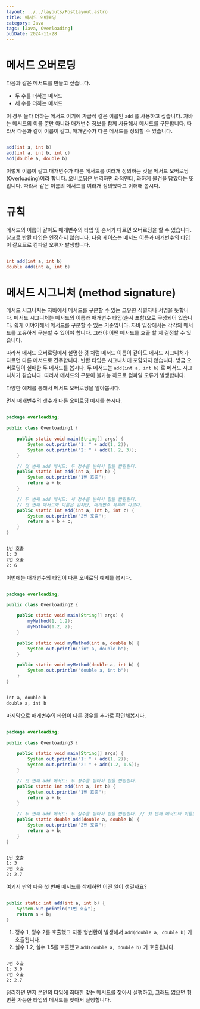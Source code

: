 ```yaml
---
layout: ../../layouts/PostLayout.astro
title: 메서드 오버로딩
category: Java
tags: [Java, Overloading]
pubDate: 2024-11-28
---
```


# 메서드 오버로딩

다음과 같은 메서드를 만들고 싶습니다.

- 두 수를 더하는 메서드
- 세 수를 더하는 메서드

이 경우 둘다 더하는 메서드 이기에 가급적 같은 이름인 `add` 를 사용하고 싶습니다.
자바는 메서드의 이름 뿐만 아니라 매개변수 정보를 함께 사용해서 메서드를 구분합니다. 따라서 다음과 같이 이름이 같고, 매개변수가 다른 메서드를 정의할 수 있습니다.

```java

add(int a, int b)
add(int a, int b, int c)
add(double a, double b)
```

이렇게 이름이 같고 매개변수가 다른 메서드를 여러개 정의하는 것을 메서드 오버로딩(Overloading)이라 합니다. 오버로딩은 번역하면 과적인데, 과하게 물건을 담았다는 뜻입니다. 따라서 같은 이름의 메서드를 여러개 정의했다고 이해해 봅시다.

# 규칙

메서드의 이름이 같아도 매개변수의 타입 및 순서가 다르면 오버로딩을 할 수 있습니다. 참고로 반환 타입은 인정하지 않습니다. 다음 케이스는 메서드 이름과 매개변수의 타입이 같으므로 컴파일 오류가 발생합니다.

```java

int add(int a, int b)
double add(int a, int b)
```

# 메서드 시그니처 (method signature)

메서드 시그니처는 자바에서 메서드를 구분할 수 있는 고유한 식별자나 서명을 뜻합니다. 메서드 시그니처는 메서드의 이름과 매개변수 타입(순서 포함)으로 구성되어 있습니다. 쉽게 이야기해서 메서드를 구분할 수 있는 기준입니다. 자바 입장에서는 각각의 메서드를 고유하게 구분할 수 있어야 합니다. 그래야 어떤 메서드를 호출 할 지 결정할 수 있습니다.

따라서 메서드 오버로딩에서 설명한 것 처럼 메서드 이름이 같아도 메서드 시그니처가 다르면 다른 메서드로 간주합니다. 반환 타입은 시그니처에 포함되지 않습니다. 방금 오버로딩이 실패한 두 메서드를 봅시다. 두 메서드는 `add(int a, int b)` 로 메서드 시그니처가 같습니다. 따라서 메서드의 구분이 불가능 하므로 컴파일 오류가 발생합니다.

다양한 예제를 통해서 메서드 오버로딩을 알아봅시다.

먼저 매개변수의 갯수가 다른 오버로딩 예제를 봅시다.

```java

package overloading;

public class Overloading1 {

	public static void main(String[] args) {
		System.out.println("1: " + add(1, 2));
		System.out.println("2: " + add(1, 2, 3));
	}

	// 첫 번째 add 메서드: 두 정수를 받아서 합을 반환한다.
	public static int add(int a, int b) {
		System.out.println("1번 호출");
		return a + b;
	}

	// 두 번째 add 메서드: 세 정수를 받아서 합을 반환한다.
	// 첫 번째 메서드와 이름은 같지만, 매개변수 목록이 다르다.
	public static int add(int a, int b, int c) {
		System.out.println("2번 호출");
		return a + b + c;
	}
}
```

```zsh

1번 호출
1: 3
2번 호출
2: 6
```

이번에는 매개변수의 타입이 다른 오버로딩 예제를 봅시다.

```java

package overloading;

public class Overloading2 {

	public static void main(String[] args) {
		myMethod(1, 1.2);
		myMothod(1.2, 2);
	}

	public static void myMethod(int a, double b) {
		System.out.println("int a, double b");
	}

	public static void myMethod(double a, int b) {
		System.out.println("double a, int b");
	}
}
```

```zsh

int a, double b
double a, int b
```

마지막으로 매개변수의 타입이 다른 경우를 추가로 확인해봅시다.

```java

package overloading;

public class Overloading3 {

	public static void main(String[] args) {
		System.out.println("1: " + add(1, 2));
		System.out.println("2: " + add(1.2, 1.5));
	}

	// 첫 번째 add 메서드: 두 정수를 받아서 합을 반환한다.
	public static int add(int a, int b) {
		System.out.println("1번 호출");
		return a + b;
	}

	// 두 번째 add 메서드: 두 실수를 받아서 합을 반환한다.	// 첫 번째 메서드와 이름은 같지만, 매개변수의 유형이 다르다.
	public static double add(double a, double b) {
		System.out.println("2번 호출");
		return a + b;
	}
}
```

```zsh

1번 호출
1: 3
2번 호출
2: 2.7
```

여기서 만약 다음 첫 번째 메서드를 삭제하면 어떤 일이 생길까요?

```java

public static int add(int a, int b) {
	System.out.println("1번 호출");
	return a + b;
}
```

1. 정수 1, 정수 2를 호출했고 자동 형변환이 발생해서 `add(double a, double b)` 가 호출됩니다.
2. 실수 1.2, 실수 1.5를 호출했고 `add(double a, double b)` 가 호출됩니다.

```zsh

2번 호출
1: 3.0
2번 호출
2: 2.7
```

정리하면 먼저 본인의 타입에 최대한 맞는 메서드를 찾아서 실행하고, 그래도 없으면 형 변환 가능한 타입의 메서드를 찾아서 실행합니다.
